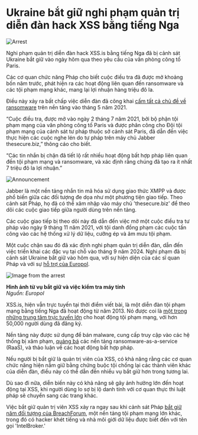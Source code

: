 # Ukraine bắt giữ nghi phạm quản trị diễn đàn hack XSS bằng tiếng Nga

![Arrest](https://www.bleepstatic.com/content/hl-images/2021/10/29/arrested.jpg)

Nghi phạm quản trị diễn đàn hack XSS.is bằng tiếng Nga đã bị cảnh sát Ukraine bắt giữ vào ngày hôm qua theo yêu cầu của văn phòng công tố Paris.

Các cơ quan chức năng Pháp cho biết cuộc điều tra đã được mở khoảng bốn năm trước, phát hiện ra các hoạt động liên quan đến ransomware và các tội phạm mạng khác, mang lại lợi nhuận hàng triệu đô la.

Điều này xảy ra bất chấp việc diễn đàn đã công khai [cấm tất cả chủ đề về ransomware](https://www.bleepingcomputer.com/news/security/popular-russian-hacking-forum-xss-bans-all-ransomware-topics/) trên nền tảng vào tháng 5 năm 2021.

“Cuộc điều tra, được mở vào ngày 2 tháng 7 năm 2021, bởi bộ phận tội phạm mạng của văn phòng công tố Paris và được phân công cho Đội tội phạm mạng của cảnh sát tư pháp thuộc sở cảnh sát Paris, đã dẫn đến việc thực hiện các cuộc nghe lén do tư pháp trên máy chủ Jabber thesecure.biz,” thông cáo cho biết.

“Các tin nhắn bị chặn đã tiết lộ rất nhiều hoạt động bất hợp pháp liên quan đến tội phạm mạng và ransomware, và xác định rằng chúng đã tạo ra ít nhất 7 triệu đô la lợi nhuận.”

![Announcement](https://www.bleepstatic.com/images/news/u/1220909/2025/July/announcement.png)

Jabber là một nền tảng nhắn tin mã hóa sử dụng giao thức XMPP và được phổ biến giữa các đối tượng đe dọa như một phương tiện giao tiếp. Theo cảnh sát Pháp, họ đã có thể xâm nhập vào máy chủ 'thesecure.biz' để theo dõi các cuộc giao tiếp giữa người dùng trên nền tảng.

Các cuộc giao tiếp bị theo dõi này đã dẫn đến việc mở một cuộc điều tra tư pháp vào ngày 9 tháng 11 năm 2021, với tội danh đồng phạm các cuộc tấn công vào các hệ thống xử lý dữ liệu, cưỡng ép và âm mưu tội phạm.

Một cuộc chặn sau đó đã xác định nghi phạm quản trị diễn đàn, dẫn đến việc triển khai các đặc vụ tại chỗ vào tháng 9 năm 2024. Nghi phạm đã bị cảnh sát Ukraine bắt giữ vào hôm qua, với sự hiện diện của các sĩ quan Pháp và với sự [hỗ trợ của Europol](https://www.europol.europa.eu/media-press/newsroom/news/key-figure-behind-major-russian-speaking-cybercrime-forum-targeted-in-ukraine).

![Image from the arrest](https://www.bleepstatic.com/images/news/u/1220909/2025/July/europol.jpg)

**Hình ảnh từ vụ bắt giữ và việc kiểm tra máy tính**  
_Nguồn: Europol_

XSS.is, hiện vẫn trực tuyến tại thời điểm viết bài, là một diễn đàn tội phạm mạng bằng tiếng Nga đã hoạt động từ năm 2013. Nó được coi là [một trong những trung tâm trực tuyến lớn](https://www.bleepingcomputer.com/news/security/cybersecurity-firm-buying-hacker-forum-accounts-to-spy-on-cybercriminals/) cho hoạt động tội phạm mạng, với hơn 50,000 người dùng đã đăng ký.

Nền tảng này được sử dụng để bán malware, cung cấp truy cập vào các hệ thống bị xâm phạm, [quảng bá](https://www.bleepingcomputer.com/news/security/russian-ransomware-gangs-start-collaborating-with-chinese-hackers/) các nền tảng ransomware-as-a-service (RaaS), và thảo luận về các hoạt động bất hợp pháp.

Nếu người bị bắt giữ là quản trị viên của XSS, có khả năng rằng các cơ quan chức năng hiện nắm giữ bằng chứng buộc tội chống lại các thành viên khác của diễn đàn, điều này có thể dẫn đến nhiều vụ bắt giữ hơn trong tương lai.

Dù sao đi nữa, diễn biến này có khả năng sẽ gây ảnh hưởng lớn đến hoạt động tại XSS, khi người dùng lo sợ bị lộ danh tính với cơ quan thực thi luật pháp sẽ chuyển sang các trang khác.

Việc bắt giữ quản trị viên XSS xảy ra ngay sau khi cảnh sát Pháp [bắt giữ năm đối tượng của BreachForum](https://www.bleepingcomputer.com/news/security/breachforums-hacking-forum-operators-reportedly-arrested-in-france/), một nền tảng tội phạm mạng lớn khác, trong đó có hacker khét tiếng và nhà môi giới dữ liệu được biết đến với tên gọi 'IntelBroker.'